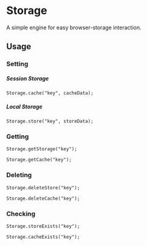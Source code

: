 # Storage
A simple engine for easy browser-storage interaction.

## Usage

### Setting
##### Session Storage
```Storage.cache("key", cacheData);```

##### Local Storage
```Storage.store("key", storeData);```

### Getting
```Storage.getStorage("key");```

```Storage.getCache("key");```

### Deleting
```Storage.deleteStore("key");```

```Storage.deleteCache("key");```

### Checking
```Storage.storeExists("key");```

```Storage.cacheExists("key");```
